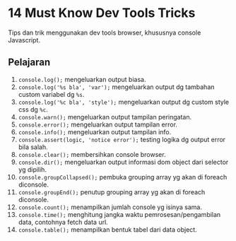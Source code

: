 # 14 Must Know Dev Tools Tricks

Tips dan trik menggunakan dev tools browser, khususnya console Javascript.

## Pelajaran

1. ```console.log();``` mengeluarkan output biasa.
2. ```console.log('%s bla', 'var');``` mengeluarkan output dg tambahan custom variabel dg ```%s```.
3. ```console.log('%c bla', 'style');``` mengeluarkan output dg custom style css dg ```%c```.
4. ```console.warn();``` mengeluarkan output tampilan peringatan.
5. ```console.error();``` mengeluarkan output tampilan error.
6. ```console.info();``` mengeluarkan output tampilan info.
7. ```console.assert(logic, 'notice error');``` testing logika dg output error bila salah.
8. ```console.clear();``` membersihkan console browser.
9. ```console.dir();``` mengeluarkan output informasi dom object dari selector yg dipilih.
10. ```console.groupCollapsed();``` pembuka grouping array yg akan di foreach diconsole.
11. ```console.groupEnd();``` penutup grouping array yg akan di foreach diconsole.
12. ```console.count();``` menampilkan jumlah console yg isinya sama.
13. ```console.time();``` menghitung jangka waktu pemrosesan/pengambilan data, contohnya fetch data url.
14. ```console.table();``` menampilkan bentuk tabel dari data object.